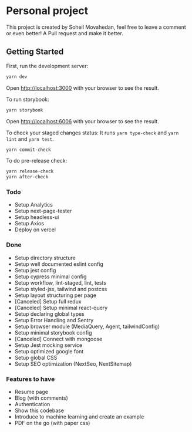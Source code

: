 # Personal project

This project is created by Soheil Movahedan, feel free to leave
a comment or even better! A Pull request and make it better.

## Getting Started

First, run the development server:

```bash
yarn dev
```

Open [http://localhost:3000](http://localhost:3000) with your browser to see the result.

To run storybook:

```bash
yarn storybook
```

Open [http://localhost:6006](http://localhost:6006) with your browser to see the result.


To check your staged changes status:
It runs `yarn type-check` and `yarn lint` and `yarn test`.

```bash
yarn commit-check
```

To do pre-release check:

```bash
yarn release-check
yarn after-check
```

### Todo
- Setup Analytics
- Setup next-page-tester
-	Setup headless-ui
- Setup Axios
- Deploy on vercel

### Done
- Setup directory structure
- Setup well documented eslint config
- Setup jest config
- Setup cypress minimal config
- Setup workflow, lint-staged, lint, tests
- Setup styled-jsx, tailwind and postcss
- Setup layout structuring per page
- [Canceled] Setup full redux
- [Canceled] Setup minimal react-query
- Setup declaring global types
-	Setup Error Handling and Sentry
-	Setup browser module (MediaQuery, Agent, tailwindConfig)
-	Setup minimal storybook config
-	[Canceled] Connect with mongoose
-	Setup Jest mocking service
- Setup optimized google font
- Setup global CSS
- Setup SEO optimization (NextSeo, NextSitemap)

### Features to have
- Resume page
- Blog (with comments)
- Authentication
- Show this codebase
- Introduce to machine learning and create an example
- PDF on the go (with paper css)